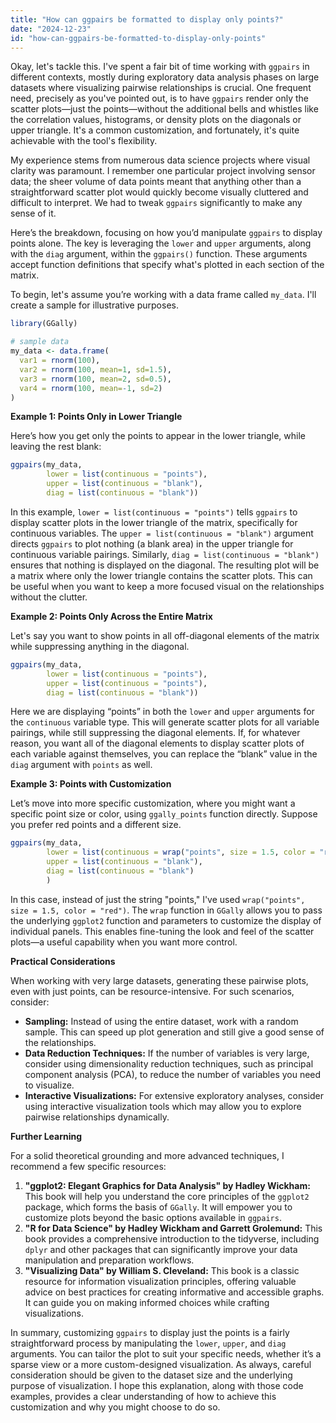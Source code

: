 ```yaml
---
title: "How can ggpairs be formatted to display only points?"
date: "2024-12-23"
id: "how-can-ggpairs-be-formatted-to-display-only-points"
---
```


Okay, let's tackle this. I've spent a fair bit of time working with `ggpairs` in different contexts, mostly during exploratory data analysis phases on large datasets where visualizing pairwise relationships is crucial. One frequent need, precisely as you've pointed out, is to have `ggpairs` render only the scatter plots—just the points—without the additional bells and whistles like the correlation values, histograms, or density plots on the diagonals or upper triangle. It's a common customization, and fortunately, it's quite achievable with the tool's flexibility.

My experience stems from numerous data science projects where visual clarity was paramount. I remember one particular project involving sensor data; the sheer volume of data points meant that anything other than a straightforward scatter plot would quickly become visually cluttered and difficult to interpret. We had to tweak `ggpairs` significantly to make any sense of it.

Here’s the breakdown, focusing on how you’d manipulate `ggpairs` to display points alone. The key is leveraging the `lower` and `upper` arguments, along with the `diag` argument, within the `ggpairs()` function. These arguments accept function definitions that specify what's plotted in each section of the matrix.

To begin, let's assume you’re working with a data frame called `my_data`. I'll create a sample for illustrative purposes.

```R
library(GGally)

# sample data
my_data <- data.frame(
  var1 = rnorm(100),
  var2 = rnorm(100, mean=1, sd=1.5),
  var3 = rnorm(100, mean=2, sd=0.5),
  var4 = rnorm(100, mean=-1, sd=2)
)
```

**Example 1: Points Only in Lower Triangle**

Here’s how you get only the points to appear in the lower triangle, while leaving the rest blank:

```R
ggpairs(my_data,
        lower = list(continuous = "points"),
        upper = list(continuous = "blank"),
        diag = list(continuous = "blank"))
```

In this example, `lower = list(continuous = "points")` tells `ggpairs` to display scatter plots in the lower triangle of the matrix, specifically for continuous variables. The `upper = list(continuous = "blank")` argument directs `ggpairs` to plot nothing (a blank area) in the upper triangle for continuous variable pairings. Similarly, `diag = list(continuous = "blank")` ensures that nothing is displayed on the diagonal. The resulting plot will be a matrix where only the lower triangle contains the scatter plots. This can be useful when you want to keep a more focused visual on the relationships without the clutter.

**Example 2: Points Only Across the Entire Matrix**

Let's say you want to show points in all off-diagonal elements of the matrix while suppressing anything in the diagonal.

```R
ggpairs(my_data,
        lower = list(continuous = "points"),
        upper = list(continuous = "points"),
        diag = list(continuous = "blank"))
```

Here we are displaying “points” in both the `lower` and `upper` arguments for the `continuous` variable type. This will generate scatter plots for all variable pairings, while still suppressing the diagonal elements. If, for whatever reason, you want all of the diagonal elements to display scatter plots of each variable against themselves, you can replace the “blank” value in the `diag` argument with `points` as well.

**Example 3: Points with Customization**

Let’s move into more specific customization, where you might want a specific point size or color, using `ggally_points` function directly. Suppose you prefer red points and a different size.

```R
ggpairs(my_data,
        lower = list(continuous = wrap("points", size = 1.5, color = "red")),
        upper = list(continuous = "blank"),
        diag = list(continuous = "blank")
        )
```

In this case, instead of just the string "points," I've used `wrap("points", size = 1.5, color = "red")`. The `wrap` function in `GGally` allows you to pass the underlying `ggplot2` function and parameters to customize the display of individual panels. This enables fine-tuning the look and feel of the scatter plots—a useful capability when you want more control.

**Practical Considerations**

When working with very large datasets, generating these pairwise plots, even with just points, can be resource-intensive. For such scenarios, consider:

*   **Sampling:** Instead of using the entire dataset, work with a random sample. This can speed up plot generation and still give a good sense of the relationships.
*   **Data Reduction Techniques:** If the number of variables is very large, consider using dimensionality reduction techniques, such as principal component analysis (PCA), to reduce the number of variables you need to visualize.
*   **Interactive Visualizations:** For extensive exploratory analyses, consider using interactive visualization tools which may allow you to explore pairwise relationships dynamically.

**Further Learning**

For a solid theoretical grounding and more advanced techniques, I recommend a few specific resources:

1.  **"ggplot2: Elegant Graphics for Data Analysis" by Hadley Wickham:** This book will help you understand the core principles of the `ggplot2` package, which forms the basis of `GGally`. It will empower you to customize plots beyond the basic options available in `ggpairs`.
2.  **"R for Data Science" by Hadley Wickham and Garrett Grolemund:** This book provides a comprehensive introduction to the tidyverse, including `dplyr` and other packages that can significantly improve your data manipulation and preparation workflows.
3.  **"Visualizing Data" by William S. Cleveland:** This book is a classic resource for information visualization principles, offering valuable advice on best practices for creating informative and accessible graphs. It can guide you on making informed choices while crafting visualizations.

In summary, customizing `ggpairs` to display just the points is a fairly straightforward process by manipulating the `lower`, `upper`, and `diag` arguments. You can tailor the plot to suit your specific needs, whether it’s a sparse view or a more custom-designed visualization. As always, careful consideration should be given to the dataset size and the underlying purpose of visualization. I hope this explanation, along with those code examples, provides a clear understanding of how to achieve this customization and why you might choose to do so.
